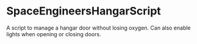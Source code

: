# SpaceEngineersHangarScript
A script to manage a hangar door without losing oxygen.
Can also enable lights when opening or closing doors.
